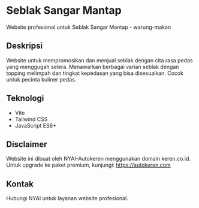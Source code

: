 # Seblak Sangar Mantap

Website profesional untuk Seblak Sangar Mantap - warung-makan

## Deskripsi
Website untuk mempromosikan dan menjual seblak dengan cita rasa pedas yang menggugah selera. Menawarkan berbagai varian seblak dengan topping melimpah dan tingkat kepedasan yang bisa disesuaikan. Cocok untuk pecinta kuliner pedas.

## Teknologi
- Vite
- Tailwind CSS
- JavaScript ES6+

## Disclaimer
Website ini dibuat oleh NYAI-Autokeren menggunakan domain keren.co.id.
Untuk upgrade ke paket premium, kunjungi: https://autokeren.com

## Kontak
Hubungi NYAI untuk layanan website profesional.
